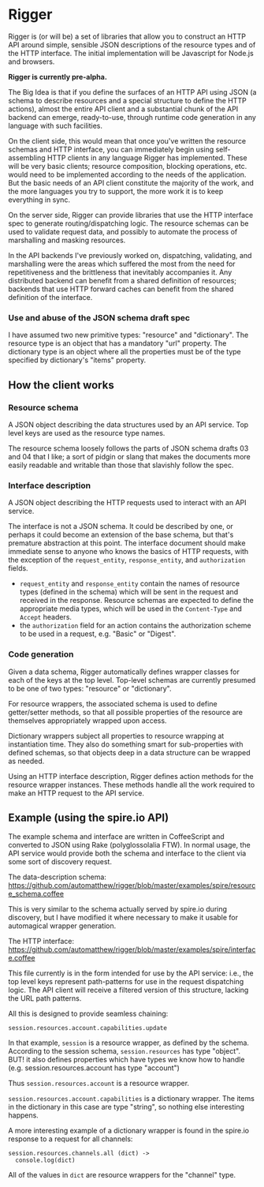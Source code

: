 # Rigger

Rigger is (or will be) a set of libraries that allow you to construct an HTTP API around simple, sensible JSON descriptions of the resource types and of the HTTP interface.  The initial implementation will be Javascript for Node.js and browsers.

**Rigger is currently pre-alpha.**

The Big Idea is that if you define the surfaces of an HTTP API using JSON (a schema to describe resources and a special structure to define the HTTP actions), almost the entire API client and a substantial chunk of the API backend can emerge, ready-to-use, through runtime code generation in any language with such facilities.

On the client side, this would mean that once you've written the resource schemas and HTTP interface, you can immediately begin using self-assembling HTTP clients in any language Rigger has implemented.  These will be very basic clients; resource composition, blocking operations, etc. would need to be implemented according to the needs of the application.  But the basic needs of an API client constitute the majority of the work, and the more languages you try to support, the more work it is to keep everything in sync.

On the server side, Rigger can provide libraries that use the HTTP interface spec to generate routing/dispatching logic.  The resource schemas can be used to validate request data, and possibly to automate the process of marshalling and masking resources.

In the API backends I've previously worked on, dispatching, validating, and marshalling were the areas which suffered the most from the need for repetitiveness and the brittleness that inevitably accompanies it.  Any distributed backend can benefit from a shared definition of resources; backends that use HTTP forward caches can benefit from the shared definition of the interface.


### Use and abuse of the JSON schema draft spec

I have assumed two new primitive types: "resource" and "dictionary".  The
resource type is an object that has a mandatory "url" property.  The
dictionary type is an object where all the properties must be of the
type specified by dictionary's "items" property.

## How the client works

### Resource schema

A JSON object describing the data structures used by an API service. Top level keys are used as the resource type names.

The resource schema loosely follows the parts of JSON schema drafts 03 and 04 that I like; a sort of pidgin or slang that makes the documents more easily readable and writable than those that slavishly follow the spec.


### Interface description

A JSON object describing the HTTP requests used to interact with an API service.

The interface is not a JSON schema.  It could be described by one, or perhaps it could become an extension of the base schema, but that's premature abstraction at this point.  The interface document should make immediate sense to anyone who knows the basics of HTTP requests, with the exception of the `request_entity`, `response_entity`, and `authorization` fields.

* `request_entity` and `response_entity` contain the names of resource types (defined in the schema) which will be sent in the request and received in the response.  Resource schemas are expected to define the appropriate media types, which will be used in the `Content-Type` and `Accept` headers.
* the `authorization` field for an action contains the authorization scheme to be used in a request, e.g. "Basic" or "Digest".


### Code generation

Given a data schema, Rigger automatically defines wrapper classes for each of the keys at the top level. Top-level schemas are currently presumed to be one of two types: "resource" or "dictionary".

For resource wrappers, the associated schema is used to define getter/setter methods, so that all possible properties of the resource are themselves appropriately wrapped upon access.

Dictionary wrappers subject all properties to resource wrapping at
instantiation time.  They also do something smart for sub-properties with
defined schemas, so that objects deep in a data structure can be
wrapped as needed.

Using an HTTP interface description, Rigger defines action methods for the resource wrapper instances.  These methods handle all the work required to make an HTTP request to the API service.


## Example (using the spire.io API)

The example schema and interface are written in CoffeeScript and converted to JSON
using Rake (polyglossolalia FTW).  In normal usage, the API service would provide
both the schema and interface to the client via some sort of discovery request.

The data-description schema: https://github.com/automatthew/rigger/blob/master/examples/spire/resource_schema.coffee

This is very similar to the schema actually served by spire.io during discovery, but I have modified it where necessary to make it usable for automagical wrapper generation.

The HTTP interface: 
https://github.com/automatthew/rigger/blob/master/examples/spire/interface.coffee

This file currently is in the form intended for use by the API
service: i.e., the top level keys represent path-patterns for use in the
request dispatching logic.  The API client will receive a filtered
version of this structure, lacking the URL path patterns.

All this is designed to provide seamless chaining:

    session.resources.account.capabilities.update

In that example, `session` is a resource wrapper, as defined by the
schema.  According to the session schema,  `session.resources` has
type "object".  BUT! it also defines properties which have types we
know how to handle (e.g. session.resources.account has type "account")

Thus `session.resources.account` is a resource wrapper.

`session.resources.account.capabilities` is a dictionary wrapper.  The
items in the dictionary in this case are type "string", so nothing
else interesting happens.

A more interesting example of a dictionary wrapper is found in the
spire.io response to a request for all channels:

    session.resources.channels.all (dict) ->
      console.log(dict)

All of the values in `dict` are resource wrappers for the "channel" type.


